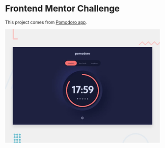 # Frontend Mentor Challenge

This project comes from [Pomodoro app](https://www.frontendmentor.io/challenges/pomodoro-app-KBFnycJ6G).

![preview](/starter_files/screens/Desktop-preview.jpg "Pomodoro app")